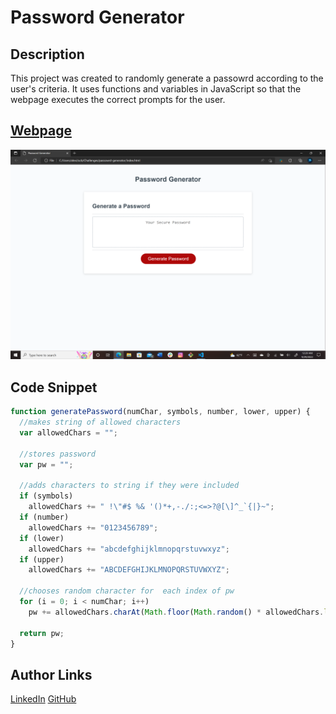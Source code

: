 # Password Generator

## Description

This project was created to randomly generate a passowrd according to the user's criteria.
It uses functions and variables in JavaScript so that the webpage executes the correct prompts for the user.

## [Webpage](https://turtle2001.github.io/password-generator/)
![Site](password-webpage.png)

## Code Snippet
```JavaScript
function generatePassword(numChar, symbols, number, lower, upper) {
  //makes string of allowed characters
  var allowedChars = "";

  //stores password
  var pw = "";

  //adds characters to string if they were included
  if (symbols)
    allowedChars += " !\"#$ %& '()*+,-./:;<=>?@[\]^_`{|}~";
  if (number)
    allowedChars += "0123456789";
  if (lower)
    allowedChars += "abcdefghijklmnopqrstuvwxyz";
  if (upper)
    allowedChars += "ABCDEFGHIJKLMNOPQRSTUVWXYZ";

  //chooses random character for  each index of pw
  for (i = 0; i < numChar; i++)
    pw += allowedChars.charAt(Math.floor(Math.random() * allowedChars.length));

  return pw;
}
```

## Author Links
[LinkedIn](https://www.linkedin.com/in/alexis-zaragoza-5baa51242/)
[GitHub](https://github.com/turtle2001)